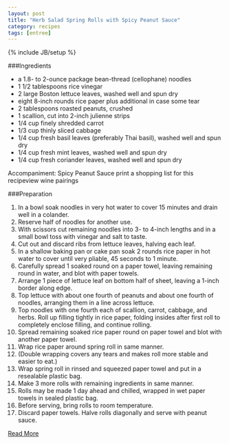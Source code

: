```yaml
---
layout: post
title: "Herb Salad Spring Rolls with Spicy Peanut Sauce"
category: recipes
tags: [entree]
---
```

{% include JB/setup %}

###Ingredients
* a 1.8- to 2-ounce package bean-thread (cellophane) noodles
* 1 1/2 tablespoons rice vinegar
* 2 large Boston lettuce leaves, washed well and spun dry
* eight 8-inch rounds rice paper plus additional in case some tear
* 2 tablespoons roasted peanuts, crushed
* 1 scallion, cut into 2-inch julienne strips
* 1/4 cup finely shredded carrot
* 1/3 cup thinly sliced cabbage
* 1/4 cup fresh basil leaves (preferably Thai basil), washed well and spun dry
* 1/4 cup fresh mint leaves, washed well and spun dry
* 1/4 cup fresh coriander leaves, washed well and spun dry

Accompaniment: Spicy Peanut Sauce
print a shopping list for this recipeview wine pairings

###Preparation

1. In a bowl soak noodles in very hot water to cover 15 minutes and drain well in a colander. 
1. Reserve half of noodles for another use. 
1. With scissors cut remaining noodles into 3- to 4-inch lengths and in a small bowl toss with vinegar and salt to taste.
1. Cut out and discard ribs from lettuce leaves, halving each leaf.
1. In a shallow baking pan or cake pan soak 2 rounds rice paper in hot water to cover until very pliable, 45 seconds to 1 minute.
1. Carefully spread 1 soaked round on a paper towel, leaving remaining round in water, and blot with paper towels. 
1. Arrange 1 piece of lettuce leaf on bottom half of sheet, leaving a 1-inch border along edge. 
1. Top lettuce with about one fourth of peanuts and about one fourth of noodles, arranging them in a line across lettuce. 
1. Top noodles with one fourth each of scallion, carrot, cabbage, and herbs. Roll up filling tightly in rice paper, folding insides after first roll to completely enclose filling, and continue rolling.
1. Spread remaining soaked rice paper round on paper towel and blot with another paper towel. 
1. Wrap rice paper around spring roll in same manner. 
1. (Double wrapping covers any tears and makes roll more stable and easier to eat.) 
1. Wrap spring roll in rinsed and squeezed paper towel and put in a resealable plastic bag. 
1. Make 3 more rolls with remaining ingredients in same manner. 
1. Rolls may be made 1 day ahead and chilled, wrapped in wet paper towels in sealed plastic bag.
1. Before serving, bring rolls to room temperature.
1. Discard paper towels. Halve rolls diagonally and serve with peanut sauce.


[Read More](http://www.epicurious.com:80/recipes/food/views/Herb-Salad-Spring-Rolls-with-Spicy-Peanut-Sauce-10512#ixzz1pmodlqtP)